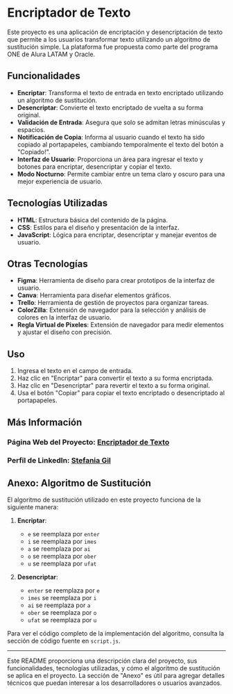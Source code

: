 # Encriptador de Texto

Este proyecto es una aplicación de encriptación y desencriptación de texto que permite a los usuarios transformar texto utilizando un algoritmo de sustitución simple. La plataforma fue propuesta como parte del programa ONE de Alura LATAM y Oracle. 

## Funcionalidades

- **Encriptar**: Transforma el texto de entrada en texto encriptado utilizando un algoritmo de sustitución.
- **Desencriptar**: Convierte el texto encriptado de vuelta a su forma original.
- **Validación de Entrada**: Asegura que solo se admitan letras minúsculas y espacios.
- **Notificación de Copia**: Informa al usuario cuando el texto ha sido copiado al portapapeles, cambiando temporalmente el texto del botón a "Copiado!".
- **Interfaz de Usuario**: Proporciona un área para ingresar el texto y botones para encriptar, desencriptar y copiar el texto.
- **Modo Nocturno**: Permite cambiar entre un tema claro y oscuro para una mejor experiencia de usuario.

## Tecnologías Utilizadas

- **HTML**: Estructura básica del contenido de la página.
- **CSS**: Estilos para el diseño y presentación de la interfaz.
- **JavaScript**: Lógica para encriptar, desencriptar y manejar eventos de usuario.

## Otras Tecnologías

- **Figma**: Herramienta de diseño para crear prototipos de la interfaz de usuario.
- **Canva**: Herramienta para diseñar elementos gráficos.
- **Trello**: Herramienta de gestión de proyectos para organizar tareas.
- **ColorZilla**: Extensión de navegador para la selección y análisis de colores en la interfaz de usuario.
- **Regla Virtual de Pixeles**: Extensión de navegador para medir elementos y ajustar el diseño con precisión.

## Uso

1. Ingresa el texto en el campo de entrada.
2. Haz clic en "Encriptar" para convertir el texto a su forma encriptada.
3. Haz clic en "Desencriptar" para revertir el texto a su forma original.
4. Usa el botón "Copiar" para copiar el texto encriptado o desencriptado al portapapeles.

## Más Información

### Página Web del Proyecto: [Encriptador de Texto](https://stefigil.github.io/encriptador-de-textos/) 
### Perfil de LinkedIn: [Stefania Gil](https://www.linkedin.com/in/stefania-gil-2b043222a/) 


## Anexo: Algoritmo de Sustitución

El algoritmo de sustitución utilizado en este proyecto funciona de la siguiente manera:

1. **Encriptar**:
   - `e` se reemplaza por `enter`
   - `i` se reemplaza por `imes`
   - `a` se reemplaza por `ai`
   - `o` se reemplaza por `ober`
   - `u` se reemplaza por `ufat`

2. **Desencriptar**:
   - `enter` se reemplaza por `e`
   - `imes` se reemplaza por `i`
   - `ai` se reemplaza por `a`
   - `ober` se reemplaza por `o`
   - `ufat` se reemplaza por `u`

Para ver el código completo de la implementación del algoritmo, consulta la sección de código fuente en `script.js`.

---

Este README proporciona una descripción clara del proyecto, sus funcionalidades, tecnologías utilizadas, y cómo el algoritmo de sustitución se aplica en el proyecto. La sección de "Anexo" es útil para agregar detalles técnicos que puedan interesar a los desarrolladores o usuarios avanzados.

